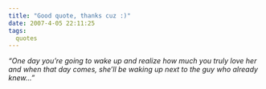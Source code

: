 ```yaml
---
title: "Good quote, thanks cuz :)"
date: 2007-4-05 22:11:25
tags:
  quotes
---
```



*“One day you’re going to wake up and realize how much you truly love her and when that day comes, she’ll be waking up next to the guy who already knew…”*


